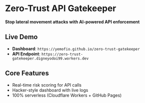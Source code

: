 # Zero-Trust API Gatekeeper  
**Stop lateral movement attacks with AI-powered API enforcement**

## Live Demo
- **Dashboard**: `https://yemofio.github.io/zero-trust-gatekeeper`  
- **API Endpoint**: `https://zero-trust-gatekeeper.digneyodoi99.workers.dev`

## Core Features
- Real-time risk scoring for API calls  
- Hacker-style dashboard with live logs  
- 100% serverless (Cloudflare Workers + GitHub Pages)  
